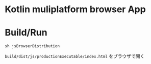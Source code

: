 # Kotlin muliplatform browser App

# Build/Run

```shell
sh jsBrowserDistribution
```
`build/dist/js/productionExecutable/index.html` をブラウザで開く
